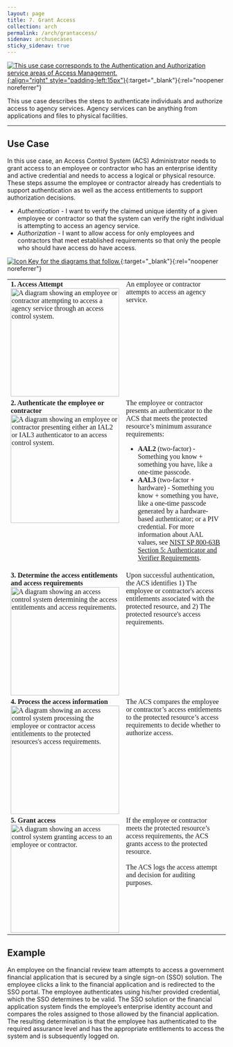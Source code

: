 ```yaml
---
layout: page
title: 7. Grant Access
collection: arch
permalink: /arch/grantaccess/
sidenav: archusecases
sticky_sidenav: true
---
```


[![This use case corresponds to the Authentication and Authorization service areas of Access Management.]({{site.baseurl}}/assets/arch/usecases/Access-AuthnAuthz.png){:align="right" style="padding-left:15px"}]({{site.baseurl}}/assets/arch/usecases/Access-AuthnAuthz.png){:target="_blank"}{:rel="noopener noreferrer"}

This use case describes the steps to authenticate individuals and authorize access to agency services. Agency services can be anything from applications and files to physical facilities.

---

## Use Case

In this use case, an Access Control System (ACS) Administrator needs to grant access to an employee or contractor who has an enterprise identity and active credential and needs to access a logical or physical resource. These steps assume the employee or contractor already has credentials to support authentication as well as the access entitlements to support authorization decisions.

- *Authentication* - I want to verify the claimed unique identity of a given employee or contractor  so that the system can verify the right individual is attempting to access an agency service. 
- *Authorization* - I want to allow access for only employees and contractors that meet established requirements so that only the people who should have access do have access.

[![Icon Key for the diagrams that follow.]({{site.baseurl}}/assets/arch/usecases/7-IconKey.png)]({{site.baseurl}}/assets/arch/usecases/7-IconKey.png){:target="_blank"}{:rel="noopener noreferrer"}

<style>

td {
  font-family: "Cambria", "Georgia", "Times New Roman", "Times", serif;
  vertical-align:top;
}

</style>

<table>
  <tr>
    <td style="width:250px;border:0px;"><strong>1. Access Attempt</strong> <br> <a href="{{site.baseurl}}/assets/arch/usecases/7-1.png" target="_blank" rel="noopener noreferrer"><img src="{{site.baseurl}}/assets/arch/usecases/7-1.png" width="250" alt="A diagram showing an employee or contractor attempting to access a agency service through an access control system."></a></td>
    <td style="border:0px;">An employee or contractor attempts to access an agency service.</td>
  </tr>
  <tr>
    <td style="width:250px;border:0px;"><strong>2. Authenticate the employee or contractor</strong> <br> <a href="{{site.baseurl}}/assets/arch/usecases/7-2.png" target="_blank" rel="noopener noreferrer"><img src="{{site.baseurl}}/assets/arch/usecases/7-2.png" width="250" alt="A diagram showing an employee or contractor presenting either an IAL2 or IAL3 authenticator to an access control system."></a></td>
    <td style="border:0px;">The employee or contractor presents an authenticator to the ACS that meets the protected resource’s minimum assurance requirements:<ul><li><strong>AAL2</strong> (two-factor) - Something you know + something you have, like a one-time passcode.</li><li><strong>AAL3</strong> (two-factor + hardware) - Something you know + something you have, like a one-time passcode generated by a hardware-based authenticator; or a PIV credential. For more information about AAL values, see <a href="https://pages.nist.gov/800-63-3/sp800-63b.html#sec5" target="_blank">NIST SP 800-63B Section 5: Authenticator and Verifier Requirements</a>.</li></ul></td>
  </tr>
  <tr>
    <td style="width:250px;border:0px;"><strong>3. Determine the access entitlements and access requirements</strong> <br> <a href="{{site.baseurl}}/assets/arch/usecases/7-3.png" target="_blank" rel="noopener noreferrer"><img src="{{site.baseurl}}/assets/arch/usecases/7-3.png" width="250" alt="A diagram showing an access control system determining the access entitlements and access requirements."></a></td>
    <td style="border:0px;">Upon successful authentication, the ACS identifies 1) The employee or contractor's access entitlements associated with the protected resource, and 2) The protected resource's access requirements.</td>
  </tr>
  <tr>
    <td style="width:250px;border:0px;"><strong>4. Process the access information</strong> <br> <a href="{{site.baseurl}}/assets/arch/usecases/7-4.png" target="_blank" rel="noopener noreferrer"><img src="{{site.baseurl}}/assets/arch/usecases/7-4.png" width="250" alt="A diagram showing an access control system processing the employee or contractor access entitlements to the protected resources's access requirements."></a></td>
    <td style="border:0px;">The ACS compares the employee or contractor’s access entitlements to the protected resource’s access requirements to decide whether to authorize access.</td>
  </tr>
  <tr>
    <td style="width:250px;border:0px;"><strong>5. Grant access</strong> <br> <a href="{{site.baseurl}}/assets/arch/usecases/7-5.png" target="_blank" rel="noopener noreferrer"><img src="{{site.baseurl}}/assets/arch/usecases/7-5.png" width="250" alt="A diagram showing an access control system granting access to an employee or contractor."></a></td>
    <td style="border:0px;"> If the employee or contractor meets the protected resource’s access requirements, the ACS grants access to the protected resource.<br><br>The ACS logs the access attempt and decision for auditing purposes.</td>
  </tr>
</table>

## Example

An employee on the financial review team attempts to access a government financial application that is secured by a single sign-on (SSO) solution. The employee clicks a link to the financial application and is redirected to the SSO portal. The employee authenticates using his/her provided credential, which the SSO determines to be valid. The SSO solution or the financial application system finds the employee’s enterprise identity account and compares the roles assigned to those allowed by the financial application. The resulting determination is that the employee has authenticated to the required assurance level and has the appropriate entitlements to access the system and is subsequently logged on.
